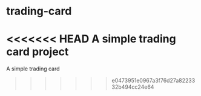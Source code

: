 # trading-card
<<<<<<< HEAD
A simple trading card project
=======
A simple trading card
>>>>>>> e0473951e0967a3f76d27a8223332b494cc24e64
